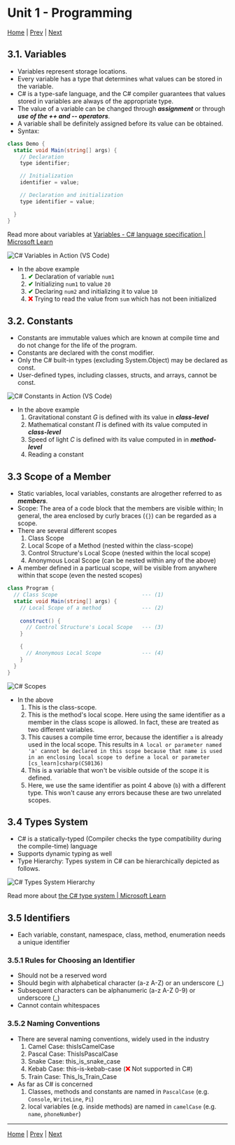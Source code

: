 # Unit 1 - Programming 

[Home](README.md) | [Prev](02_CSBasics.md) | [Next](04_Operators.md)

## 3.1. Variables

- Variables represent storage locations.
- Every variable has a type that determines what values can be stored in the variable.
- C# is a type-safe language, and the C# compiler guarantees that values stored in variables are always of the appropriate type.
- The value of a variable can be changed through ***assignment*** or through ***use of the ++ and -- operators***.
- A variable shall be definitely assigned before its value can be obtained.
- Syntax:

```csharp
class Demo {
  static void Main(string[] args) {
    // Declaration
    type identifier;

    // Initialization
    identifier = value;

    // Declaration and initialization
    type identifier = value;

  }
}
```
Read more about variables at [Variables - C# language specification | Microsoft Learn](https://learn.microsoft.com/en-us/dotnet/csharp/language-reference/language-specification/variables)

![C# Variables in Action (VS Code)](00_Src/csharp_vars_ex.png "C# Variables in Action (VS Code)")

- In the above example
	1. <b style="color: green;">&#x2714;</b> Declaration of variable `num1`
	2. <b style="color: green;">&#x2714;</b> Initializing `num1` to value `20`
	3. <b style="color: green;">&#x2714;</b> Declaring `num2` and initializing it to value `10`
	4. <b style="color: red;">&#x274C;</b> Trying to read the value from `sum` which has not been initialized

## 3.2. Constants

- Constants are immutable values which are known at compile time and do not change for the life of the program.
- Constants are declared with the const modifier.
- Only the C# built-in types (excluding System.Object) may be declared as const.
- User-defined types, including classes, structs, and arrays, cannot be const.

![C# Constants in Action (VS Code)](00_Src/csharp_const_ex.png "C# Constants in Action (VS Code)")

- In the above example
	1. Gravitational constant $G$ is defined with its value in ***class-level***
	2. Mathematical constant $\Pi$ is defined with its value computed in ***class-level***
	3. Speed of light $C$ is defined with its value computed in in ***method-level***
	4. Reading a constant

## 3.3 Scope of a Member

- Static variables, local variables, constants are alrogether referred to as ***members***.
- Scope: The area of a code block that the members are visible within; In general, the area enclosed by curly braces (`{}`) can be regarded as a scope.
- There are several different scopes
	1. Class Scope
	2. Local Scope of a Method (nested within the class-scope)
	3. Control Structure's Local Scope (nested within the local scope)
	4. Anonymous Local Scope (can be nested within any of the above)
- A member defined in a particual scope, will be visible from anywhere within that scope (even the nested scopes)


```csharp
class Program {
  // Class Scope                           --- (1)
  static void Main(string[] args) {
    // Local Scope of a method             --- (2)
    
    construct() {
      // Control Structure's Local Scope   --- (3)
    }

    {
      // Anonymous Local Scope             --- (4)
    }
  }
}
```

![C# Scopes](00_Src/cs_scopes.png "C# Scopes")

- In the above
	1. This is the class-scope.
	2. This is the method's local scope. Here using the same identifier as a member in the class scope is allowed. In fact, these are treated as two different variables.
	3. This causes a compile time error, because the identifier `a` is already used in the local scope. This results in `A local or parameter named 'a' cannot be declared in this scope because that name is used in an enclosing local scope to define a local or parameter [cs_learn]csharp(CS0136)`
	4. This is a variable that won't be visible outside of the scope it is defined.
	5. Here, we use the same identifier as point 4 above (`b`) with a different type. This won't cause any errors because these are two unrelated scopes.

## 3.4 Types System

- C# is a statically-typed (Compiler checks the type compatibility during the compile-time) language
- Supports dynamic typing as well
- Type Hierarchy: Types system in C# can be hierarchically depicted as follows.

![C# Types System Hierarchy](00_Src/csharp_types_system.png "C# Types System Hierarchy")

Read more about [the C# type system | Microsoft Learn](https://learn.microsoft.com/en-us/dotnet/csharp/fundamentals/types/)

## 3.5 Identifiers

- Each variable, constant, namespace, class, method, enumeration needs a unique identifier

### 3.5.1 Rules for Choosing an Identifier

- Should not be a reserved word
- Should begin with alphabetical character (a-z A-Z) or an underscore (\_)
- Subsequent characters can be alphanumeric (a-z A-Z 0-9) or underscore (\_)
- Cannot contain whitespaces

### 3.5.2 Naming Conventions

- There are several naming conventions, widely used in the industry
	1. Camel Case: thisIsCamelCase
	2. Pascal Case: ThisIsPascalCase
	3. Snake Case: this_is_snake_case
	4. Kebab Case: this-is-kebab-case (<b style="color: red;">&#x274C;</b> Not supported in C#)
	5. Train Case: This_Is_Train_Case
- As far as C# is concerned
	1. Classes, methods and constants are named in `PascalCase` (e.g. `Console`, `WriteLine`, `Pi`)
	2. local variables (e.g. inside methods) are named in `camelCase` (e.g. `name`, `phoneNumber`)

***
[Home](README.md) | [Prev](02_CSBasics.md) | [Next](04_Operators.md)
